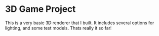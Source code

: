 # 3D Game Project

This is a very basic 3D renderer that I built. It includes several options for lighting, and some test models. Thats really it so far! 
